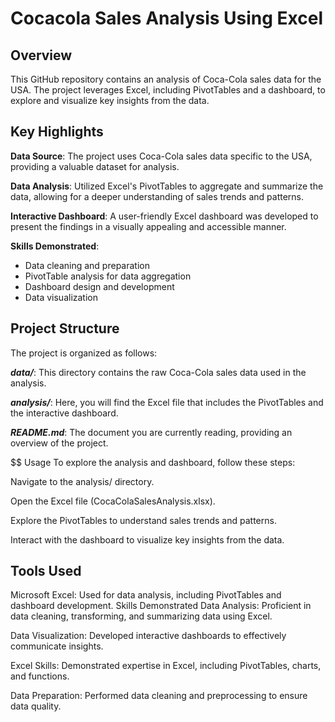 # Cocacola Sales Analysis Using Excel
## Overview
This GitHub repository contains an analysis of Coca-Cola sales data for the USA. The project leverages Excel, including PivotTables and a dashboard, to explore and visualize key insights from the data.

## Key Highlights
**Data Source**: The project uses Coca-Cola sales data specific to the USA, providing a valuable dataset for analysis.

**Data Analysis**: Utilized Excel's PivotTables to aggregate and summarize the data, allowing for a deeper understanding of sales trends and patterns.

**Interactive Dashboard**: A user-friendly Excel dashboard was developed to present the findings in a visually appealing and accessible manner.

**Skills Demonstrated**:

- Data cleaning and preparation
- PivotTable analysis for data aggregation
- Dashboard design and development
- Data visualization
  
## Project Structure
The project is organized as follows:

_**data/**_: This directory contains the raw Coca-Cola sales data used in the analysis.

_**analysis/**_: Here, you will find the Excel file that includes the PivotTables and the interactive dashboard.

_**README.md**_: The document you are currently reading, providing an overview of the project.

$$ Usage
To explore the analysis and dashboard, follow these steps:

Navigate to the analysis/ directory.

Open the Excel file (CocaColaSalesAnalysis.xlsx).

Explore the PivotTables to understand sales trends and patterns.

Interact with the dashboard to visualize key insights from the data.

## Tools Used
Microsoft Excel: Used for data analysis, including PivotTables and dashboard development.
Skills Demonstrated
Data Analysis: Proficient in data cleaning, transforming, and summarizing data using Excel.

Data Visualization: Developed interactive dashboards to effectively communicate insights.

Excel Skills: Demonstrated expertise in Excel, including PivotTables, charts, and functions.

Data Preparation: Performed data cleaning and preprocessing to ensure data quality.
